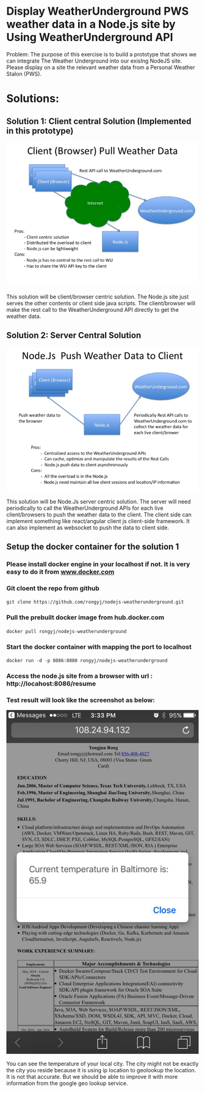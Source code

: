 #  Display WeatherUnderground PWS weather data in a Node.js site by Using WeatherUnderground API 
Problem: The purpose of this exercise is to build a prototype that shows we can integrate The Weather Underground into our exisIng NodeJS site. Please display on a site the relevant weather data from a Personal Weather StaIon (PWS).

# Solutions:
## Solution 1: Client central Solution (Implemented in this prototype)
![Client Central Solution](https://github.com/rongyj/nodejs-weatherunderground/blob/master/Arch-Diagrams/Slide1.jpg)

This solution will be client/browser centric solution. The Node.js site just serves the other contents or client side java scripts. The client/browser will make the rest call to the WeatherUnderground API directly to get the weather data. 
## Solution 2: Server Central Solution
![Server Central Solution](https://github.com/rongyj/nodejs-weatherunderground/blob/master/Arch-Diagrams/Slide2.jpg)

This solution will be Node.Js server centric solution. The server will need periodically to call the WeatherUnderground APIs for each live client/browsers to push the weather data to the client. The client side can implement something like react/angular client js client-side framework. It can also implement as websocket to push the data to client side. 

## Setup the docker container for the solution 1 
### Please install docker engine in your localhost if not. It is very easy to do it from www.docker.com
### Git cloent the repo from github
`git clone https://github.com/rongyj/nodejs-weatherunderground.git`
### Pull the prebuilt docker image from hub.docker.com
`docker pull rongyj/nodejs-weatherunderground`
### Start the docker container with mapping the port to localhost
`docker run -d -p 8086:8080 rongyj/nodejs-weatherunderground`
### Access the node.js site from a browser with url : http://locahost:8086/resume
### Test result will look like the screenshot as below:
![Test result screenshot](https://github.com/rongyj/nodejs-weatherunderground/blob/master/result-screenshot.jpeg)

You can see the temperature of your local city. The city might not be exactly the city you reside because it is using ip location to geolookup the location. It is not that accurate. But we should be able to improve it with more information from the google geo lookup service.